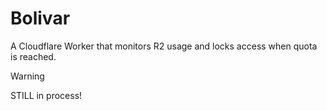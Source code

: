 # Bolivar

A Cloudflare Worker that monitors R2 usage and locks access when quota is reached.

> [!WARNING]
> STILL in process!
